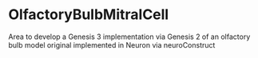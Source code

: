 OlfactoryBulbMitralCell
=======================

Area to develop a Genesis 3 implementation via Genesis 2 of an olfactory bulb model original implemented in Neuron via neuroConstruct


